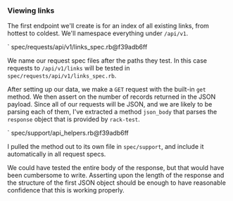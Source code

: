 ### Viewing links

The first endpoint we'll create is for an index of all existing links, from
hottest to coldest. We'll namespace everything under `/api/v1`.

` spec/requests/api/v1/links_spec.rb@f39adb6ff

We name our request spec files after the paths they test. In this case requests
to `/api/v1/links` will be tested in `spec/requests/api/v1/links_spec.rb`.

After setting up our data, we make a `GET` request with the built-in `get` method. We
then assert on the number of records returned in the JSON payload. Since all of
our requests will be JSON, and we are likely to be parsing each of them, I've
extracted a method `json_body` that parses the `response` object that is
provided by `rack-test`.

` spec/support/api_helpers.rb@f39adb6ff

I pulled the method out to its own file in `spec/support`, and include it
automatically in all request specs.

We could have tested the entire body of the response, but that would have been
cumbersome to write. Asserting upon the length of the response and the structure
of the first JSON object should be enough to have reasonable confidence that
this is working properly.
